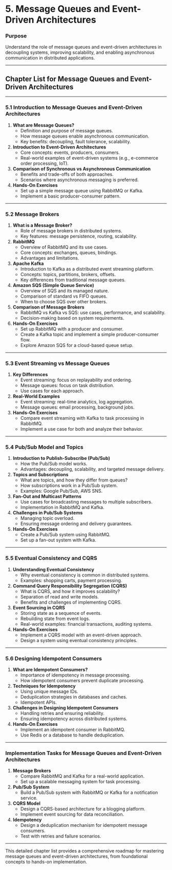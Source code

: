 # **5. Message Queues and Event-Driven Architectures**

### **Purpose**

Understand the role of message queues and event-driven architectures in decoupling systems, improving scalability, and enabling asynchronous communication in distributed applications.

---

## **Chapter List for Message Queues and Event-Driven Architectures**

---

### **5.1 Introduction to Message Queues and Event-Driven Architectures**

1. **What are Message Queues?**
    - Definition and purpose of message queues.
    - How message queues enable asynchronous communication.
    - Key benefits: decoupling, fault tolerance, scalability.
2. **Introduction to Event-Driven Architectures**
    - Core concepts: events, producers, consumers.
    - Real-world examples of event-driven systems (e.g., e-commerce order processing, IoT).
3. **Comparison of Synchronous vs Asynchronous Communication**
    - Benefits and trade-offs of both approaches.
    - Scenarios where asynchronous messaging is preferred.
4. **Hands-On Exercises**
    - Set up a simple message queue using RabbitMQ or Kafka.
    - Implement a basic producer-consumer pattern.

---

### **5.2 Message Brokers**

1. **What is a Message Broker?**
    - Role of message brokers in distributed systems.
    - Key features: message persistence, routing, scalability.
2. **RabbitMQ**
    - Overview of RabbitMQ and its use cases.
    - Core concepts: exchanges, queues, bindings.
    - Advantages and limitations.
3. **Apache Kafka**
    - Introduction to Kafka as a distributed event streaming platform.
    - Concepts: topics, partitions, brokers, offsets.
    - Key differences from traditional message queues.
4. **Amazon SQS (Simple Queue Service)**
    - Overview of SQS and its managed nature.
    - Comparison of standard vs FIFO queues.
    - When to choose SQS over other brokers.
5. **Comparison of Message Brokers**
    - RabbitMQ vs Kafka vs SQS: use cases, performance, and scalability.
    - Decision-making based on system requirements.
6. **Hands-On Exercises**
    - Set up RabbitMQ with a producer and consumer.
    - Create a Kafka topic and implement a simple producer-consumer flow.
    - Explore Amazon SQS for a cloud-based queue setup.

---

### **5.3 Event Streaming vs Message Queues**

1. **Key Differences**
    - Event streaming: focus on replayability and ordering.
    - Message queues: focus on task distribution.
    - Use cases for each approach.
2. **Real-World Examples**
    - Event streaming: real-time analytics, log aggregation.
    - Message queues: email processing, background jobs.
3. **Hands-On Exercises**
    - Compare event streaming with Kafka to task processing in RabbitMQ.
    - Implement a use case for both and analyze their behavior.

---

### **5.4 Pub/Sub Model and Topics**

1. **Introduction to Publish-Subscribe (Pub/Sub)**
    - How the Pub/Sub model works.
    - Advantages: decoupling, scalability, and targeted message delivery.
2. **Topics and Subscriptions**
    - What are topics, and how they differ from queues?
    - How subscriptions work in a Pub/Sub system.
    - Examples: Google Pub/Sub, AWS SNS.
3. **Fan-Out and Multicast Patterns**
    - Use cases for broadcasting messages to multiple subscribers.
    - Implementation in RabbitMQ and Kafka.
4. **Challenges in Pub/Sub Systems**
    - Managing topic overload.
    - Ensuring message ordering and delivery guarantees.
5. **Hands-On Exercises**
    - Create a Pub/Sub system using RabbitMQ.
    - Set up a fan-out system with Kafka.

---

### **5.5 Eventual Consistency and CQRS**

1. **Understanding Eventual Consistency**
    - Why eventual consistency is common in distributed systems.
    - Examples: shopping carts, payment processing.
2. **Command Query Responsibility Segregation (CQRS)**
    - What is CQRS, and how it improves scalability?
    - Separation of read and write models.
    - Benefits and challenges of implementing CQRS.
3. **Event Sourcing in CQRS**
    - Storing state as a sequence of events.
    - Rebuilding state from event logs.
    - Real-world examples: financial transactions, auditing systems.
4. **Hands-On Exercises**
    - Implement a CQRS model with an event-driven approach.
    - Design a system using eventual consistency principles.

---

### **5.6 Designing Idempotent Consumers**

1. **What are Idempotent Consumers?**
    - Importance of idempotency in message processing.
    - How idempotent consumers prevent duplicate processing.
2. **Techniques for Idempotency**
    - Using unique message IDs.
    - Deduplication strategies in databases and caches.
    - Idempotent APIs.
3. **Challenges in Designing Idempotent Consumers**
    - Handling retries and ensuring reliability.
    - Ensuring idempotency across distributed systems.
4. **Hands-On Exercises**
    - Implement an idempotent consumer in RabbitMQ.
    - Use Redis or a database to handle deduplication.

---

### **Implementation Tasks for Message Queues and Event-Driven Architectures**

1. **Message Brokers**
    - Compare RabbitMQ and Kafka for a real-world application.
    - Set up a scalable messaging system for task processing.
2. **Pub/Sub System**
    - Build a Pub/Sub system with RabbitMQ or Kafka for a notification service.
3. **CQRS Model**
    - Design a CQRS-based architecture for a blogging platform.
    - Implement event sourcing for data reconciliation.
4. **Idempotency**
    - Design a deduplication mechanism for idempotent message consumers.
    - Test with retries and failure scenarios.

---

This detailed chapter list provides a comprehensive roadmap for mastering message queues and event-driven architectures, from foundational concepts to hands-on implementation.